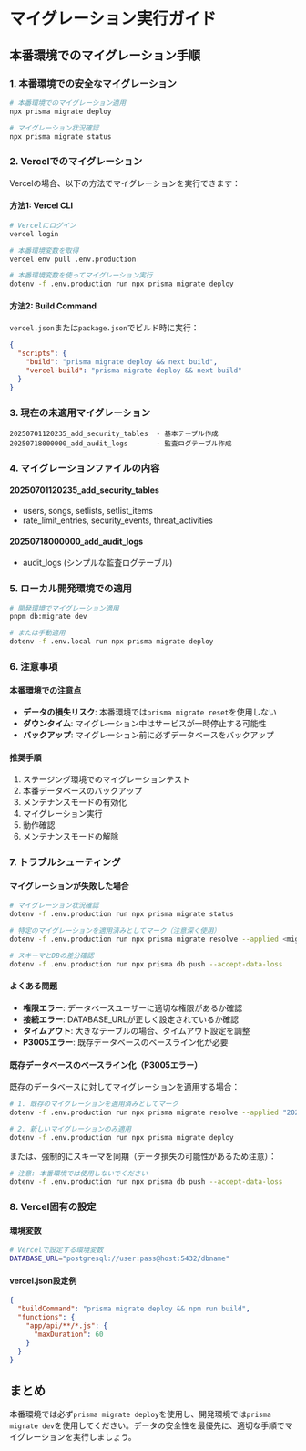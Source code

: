 # マイグレーション実行ガイド

## 本番環境でのマイグレーション手順

### 1. 本番環境での安全なマイグレーション

```bash
# 本番環境でのマイグレーション適用
npx prisma migrate deploy

# マイグレーション状況確認
npx prisma migrate status
```

### 2. Vercelでのマイグレーション

Vercelの場合、以下の方法でマイグレーションを実行できます：

#### 方法1: Vercel CLI
```bash
# Vercelにログイン
vercel login

# 本番環境変数を取得
vercel env pull .env.production

# 本番環境変数を使ってマイグレーション実行
dotenv -f .env.production run npx prisma migrate deploy
```

#### 方法2: Build Command
`vercel.json`または`package.json`でビルド時に実行：

```json
{
  "scripts": {
    "build": "prisma migrate deploy && next build",
    "vercel-build": "prisma migrate deploy && next build"
  }
}
```

### 3. 現在の未適用マイグレーション

```
20250701120235_add_security_tables  - 基本テーブル作成
20250718000000_add_audit_logs       - 監査ログテーブル作成
```

### 4. マイグレーションファイルの内容

#### 20250701120235_add_security_tables
- users, songs, setlists, setlist_items
- rate_limit_entries, security_events, threat_activities

#### 20250718000000_add_audit_logs
- audit_logs (シンプルな監査ログテーブル)

### 5. ローカル開発環境での適用

```bash
# 開発環境でマイグレーション適用
pnpm db:migrate dev

# または手動適用
dotenv -f .env.local run npx prisma migrate deploy
```

### 6. 注意事項

#### 本番環境での注意点
- **データの損失リスク**: 本番環境では`prisma migrate reset`を使用しない
- **ダウンタイム**: マイグレーション中はサービスが一時停止する可能性
- **バックアップ**: マイグレーション前に必ずデータベースをバックアップ

#### 推奨手順
1. ステージング環境でのマイグレーションテスト
2. 本番データベースのバックアップ
3. メンテナンスモードの有効化
4. マイグレーション実行
5. 動作確認
6. メンテナンスモードの解除

### 7. トラブルシューティング

#### マイグレーションが失敗した場合
```bash
# マイグレーション状況確認
dotenv -f .env.production run npx prisma migrate status

# 特定のマイグレーションを適用済みとしてマーク（注意深く使用）
dotenv -f .env.production run npx prisma migrate resolve --applied <migration_name>

# スキーマとDBの差分確認
dotenv -f .env.production run npx prisma db push --accept-data-loss
```

#### よくある問題
- **権限エラー**: データベースユーザーに適切な権限があるか確認
- **接続エラー**: DATABASE_URLが正しく設定されているか確認
- **タイムアウト**: 大きなテーブルの場合、タイムアウト設定を調整
- **P3005エラー**: 既存データベースのベースライン化が必要

#### 既存データベースのベースライン化（P3005エラー）
既存のデータベースに対してマイグレーションを適用する場合：

```bash
# 1. 既存のマイグレーションを適用済みとしてマーク
dotenv -f .env.production run npx prisma migrate resolve --applied "20250701120235_add_security_tables"

# 2. 新しいマイグレーションのみ適用
dotenv -f .env.production run npx prisma migrate deploy
```

または、強制的にスキーマを同期（データ損失の可能性があるため注意）：
```bash
# 注意: 本番環境では使用しないでください
dotenv -f .env.production run npx prisma db push --accept-data-loss
```

### 8. Vercel固有の設定

#### 環境変数
```bash
# Vercelで設定する環境変数
DATABASE_URL="postgresql://user:pass@host:5432/dbname"
```

#### vercel.json設定例
```json
{
  "buildCommand": "prisma migrate deploy && npm run build",
  "functions": {
    "app/api/**/*.js": {
      "maxDuration": 60
    }
  }
}
```

## まとめ

本番環境では必ず`prisma migrate deploy`を使用し、開発環境では`prisma migrate dev`を使用してください。データの安全性を最優先に、適切な手順でマイグレーションを実行しましょう。